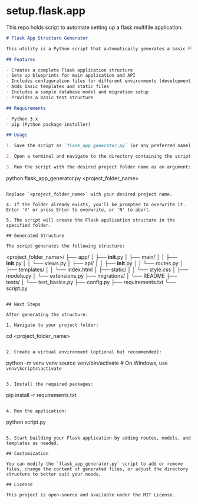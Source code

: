 # setup.flask.app
This repo holds script to automate setting up a flask multifile application.

```markdown
# Flask App Structure Generator

This utility is a Python script that automatically generates a basic Flask application structure with predefined files and directories. It sets up a modular Flask application with blueprints, configurations, and essential files to kickstart your Flask project.

## Features

- Creates a complete Flask application structure
- Sets up blueprints for main application and API
- Includes configuration files for different environments (development, testing, production)
- Adds basic templates and static files
- Includes a sample database model and migration setup
- Provides a basic test structure

## Requirements

- Python 3.x
- pip (Python package installer)

## Usage

1. Save the script as `flask_app_generator.py` (or any preferred name).

2. Open a terminal and navigate to the directory containing the script.

3. Run the script with the desired project folder name as an argument:

   ```
   python flask_app_generator.py <project_folder_name>
   ```

   Replace `<project_folder_name>` with your desired project name.

4. If the folder already exists, you'll be prompted to overwrite it. Enter 'Y' or press Enter to overwrite, or 'N' to abort.

5. The script will create the Flask application structure in the specified folder.

## Generated Structure

The script generates the following structure:

```
<project_folder_name>/
├── app/
│   ├── __init__.py
│   ├── main/
│   │   ├── __init__.py
│   │   └── views.py
│   ├── api/
│   │   ├── __init__.py
│   │   └── routes.py
│   ├── templates/
│   │   └── index.html
│   ├── static/
│   │   └── style.css
│   ├── models.py
│   └── extensions.py
├── migrations/
│   └── README
├── tests/
│   └── test_basics.py
├── config.py
├── requirements.txt
└── script.py
```

## Next Steps

After generating the structure:

1. Navigate to your project folder:
   ```
   cd <project_folder_name>
   ```

2. Create a virtual environment (optional but recommended):
   ```
   python -m venv venv
   source venv/bin/activate  # On Windows, use `venv\Scripts\activate`
   ```

3. Install the required packages:
   ```
   pip install -r requirements.txt
   ```

4. Run the application:
   ```
   python script.py
   ```

5. Start building your Flask application by adding routes, models, and templates as needed.

## Customization

You can modify the `flask_app_generator.py` script to add or remove files, change the content of generated files, or adjust the directory structure to better suit your needs.

## License

This project is open-source and available under the MIT License.
```